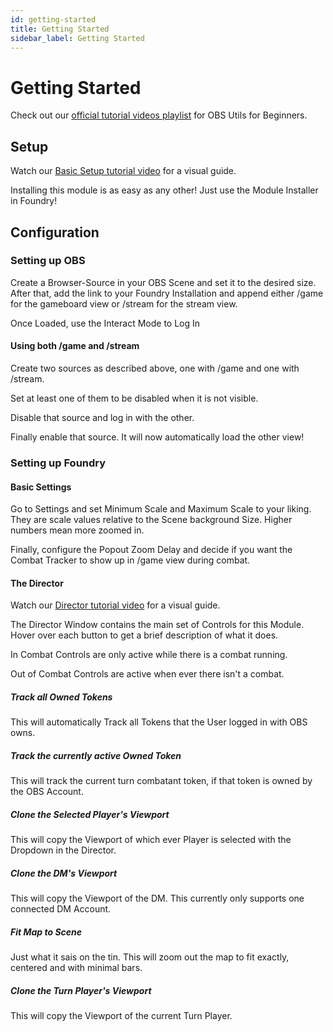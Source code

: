 ```yaml
---
id: getting-started
title: Getting Started
sidebar_label: Getting Started
---
```


# Getting Started

Check out our [official tutorial videos playlist](https://www.youtube.com/watch?v=XdpdAU-raUU&list=PLCnj_GvvIWGIrMXWKbcmAgfCvbqDtUZER) for OBS Utils for Beginners.

## Setup

Watch our [Basic Setup tutorial video](https://www.youtube.com/watch?v=JbWA9kARx0U) for a visual guide.

Installing this module is as easy as any other!
Just use the Module Installer in Foundry!

## Configuration

### Setting up OBS

Create a Browser-Source in your OBS Scene and set it to the desired size.
After that, add the link to your Foundry Installation and append either /game for the gameboard view or /stream for the stream view.

Once Loaded, use the Interact Mode to Log In

#### Using both /game and /stream

Create two sources as described above, one with /game and one with /stream.

Set at least one of them to be disabled when it is not visible.

Disable that source and log in with the other.

Finally enable that source. It will now automatically load the other view!

### Setting up Foundry

#### Basic Settings

Go to Settings and set Minimum Scale and Maximum Scale to your liking. They are scale values relative to the Scene background Size. Higher numbers mean more zoomed in.

Finally, configure the Popout Zoom Delay and decide if you want the Combat Tracker to show up in /game view during combat.

#### The Director

Watch our [Director tutorial video](https://www.youtube.com/watch?v=6QNDJy2rv6c) for a visual guide.

The Director Window contains the main set of Controls for this Module.
Hover over each button to get a brief description of what it does.

In Combat Controls are only active while there is a combat running.

Out of Combat Controls are active when ever there isn't a combat.

##### Track all Owned Tokens

This will automatically Track all Tokens that the User logged in with OBS owns.

##### Track the currently active Owned Token

This will track the current turn combatant token, if that token is owned by the OBS Account.

##### Clone the Selected Player's Viewport

This will copy the Viewport of which ever Player is selected with the Dropdown in the Director.

##### Clone the DM's Viewport

This will copy the Viewport of the DM. This currently only supports one connected DM Account.

##### Fit Map to Scene

Just what it sais on the tin. This will zoom out the map to fit exactly, centered and with minimal bars.

##### Clone the Turn Player's Viewport

This will copy the Viewport of the current Turn Player.
